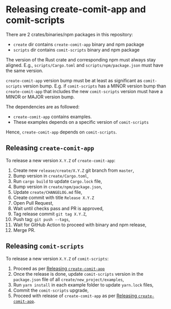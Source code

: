 # Releasing create-comit-app and comit-scripts

There are 2 crates/binaries/npm packages in this repository:
- `create` dir contains `create-comit-app` binary and npm package
- `scripts` dir contains `comit-scripts` binary and npm package

The version of the Rust crate and corresponding npm must always stay aligned.
E.g., `scripts/Cargo.toml` and `scripts/npm/package.json` must have the same version.

`create-comit-app` version bump must be at least as significant as `comit-scripts` version bump.
E.g. if `comit-scripts` has a MINOR version bump than `create-comit-app` that includes the new `comit-scripts` version must have a MINOR or MAJOR version bump. 

The dependencies are as followed:

- `create-comit-app` contains examples.
- These examples depends on a specific version of `comit-scripts`

Hence, `create-comit-app` depends on `comit-scripts`.

## Releasing `create-comit-app`

To release a new version `X.Y.Z` of `create-comit-app`:
1. Create new `release/create/X.Y.Z` git branch from `master`,
1. Bump version in `create/Cargo.toml`,
1. Run `cargo build` to update `Cargo.lock` file,
1. Bump version in `create/npm/package.json`,
1. Update `create/CHANGELOG.md` file,
1. Create commit with title `Release X.Y.Z`
1. Open Pull Request,
1. Wait until checks pass and PR is approved,
1. Tag release commit `git tag X.Y.Z`,
1. Push tag: `git push --tags`,
1. Wait for GitHub Action to proceed with binary and npm release,
1. Merge PR.

## Releasing `comit-scripts`

To release a new version `X.Y.Z` of `comit-scripts`:
1. Proceed as per [Releasing `create-comit-app`](#releasing-create-comit-app)
1. Once the release is done, update `comit-scripts` version in the `package.json` file of all `create/new_project/examples`,
1. Run `yarn install` in each example folder to update `yarn.lock` files,
1. Commit the `comit-scripts` upgrade,
1. Proceed with release of `create-comit-app` as per [Releasing `create-comit-app`](#releasing-create-comit-app).